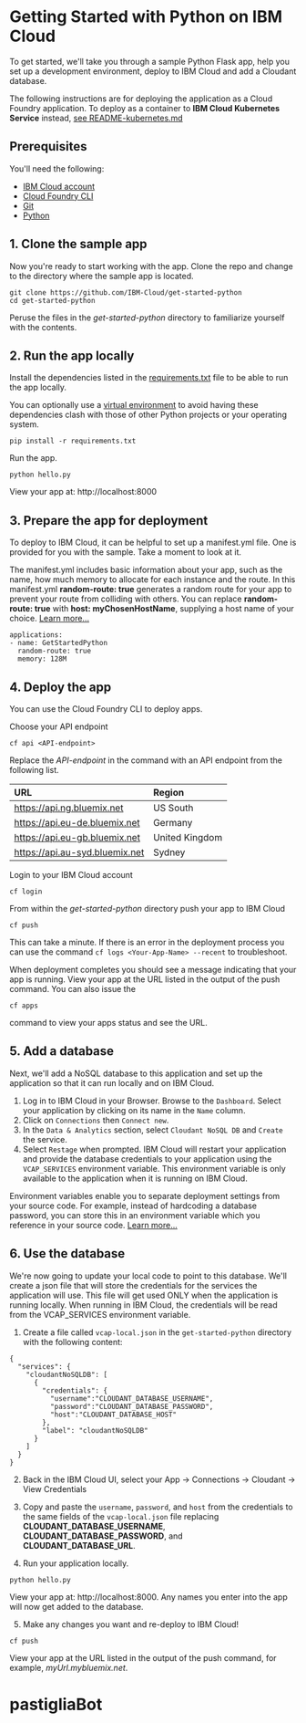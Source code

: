 # Getting Started with Python on IBM Cloud

To get started, we'll take you through a sample Python Flask app, help you set up a development environment, deploy to IBM Cloud and add a Cloudant database.

The following instructions are for deploying the application as a Cloud Foundry application. To deploy as a container to **IBM Cloud Kubernetes Service** instead, [see README-kubernetes.md](README-kubernetes.md)

## Prerequisites

You'll need the following:
* [IBM Cloud account](https://console.ng.bluemix.net/registration/)
* [Cloud Foundry CLI](https://github.com/cloudfoundry/cli#downloads)
* [Git](https://git-scm.com/downloads)
* [Python](https://www.python.org/downloads/)

## 1. Clone the sample app

Now you're ready to start working with the app. Clone the repo and change to the directory where the sample app is located.
  ```
git clone https://github.com/IBM-Cloud/get-started-python
cd get-started-python
  ```

  Peruse the files in the *get-started-python* directory to familiarize yourself with the contents.

## 2. Run the app locally

Install the dependencies listed in the [requirements.txt](https://pip.readthedocs.io/en/stable/user_guide/#requirements-files) file to be able to run the app locally.

You can optionally use a [virtual environment](https://packaging.python.org/installing/#creating-and-using-virtual-environments) to avoid having these dependencies clash with those of other Python projects or your operating system.
  ```
pip install -r requirements.txt
  ```

Run the app.
  ```
python hello.py
  ```

 View your app at: http://localhost:8000

## 3. Prepare the app for deployment

To deploy to IBM Cloud, it can be helpful to set up a manifest.yml file. One is provided for you with the sample. Take a moment to look at it.

The manifest.yml includes basic information about your app, such as the name, how much memory to allocate for each instance and the route. In this manifest.yml **random-route: true** generates a random route for your app to prevent your route from colliding with others.  You can replace **random-route: true** with **host: myChosenHostName**, supplying a host name of your choice. [Learn more...](https://console.bluemix.net/docs/manageapps/depapps.html#appmanifest)
 ```
 applications:
 - name: GetStartedPython
   random-route: true
   memory: 128M
 ```

## 4. Deploy the app

You can use the Cloud Foundry CLI to deploy apps.

Choose your API endpoint
   ```
cf api <API-endpoint>
   ```

Replace the *API-endpoint* in the command with an API endpoint from the following list.

|URL                             |Region          |
|:-------------------------------|:---------------|
| https://api.ng.bluemix.net     | US South       |
| https://api.eu-de.bluemix.net  | Germany        |
| https://api.eu-gb.bluemix.net  | United Kingdom |
| https://api.au-syd.bluemix.net | Sydney         |

Login to your IBM Cloud account

  ```
cf login
  ```

From within the *get-started-python* directory push your app to IBM Cloud
  ```
cf push
  ```

This can take a minute. If there is an error in the deployment process you can use the command `cf logs <Your-App-Name> --recent` to troubleshoot.

When deployment completes you should see a message indicating that your app is running.  View your app at the URL listed in the output of the push command.  You can also issue the
  ```
cf apps
  ```
  command to view your apps status and see the URL.

## 5. Add a database

Next, we'll add a NoSQL database to this application and set up the application so that it can run locally and on IBM Cloud.

1. Log in to IBM Cloud in your Browser. Browse to the `Dashboard`. Select your application by clicking on its name in the `Name` column.
2. Click on `Connections` then `Connect new`.
2. In the `Data & Analytics` section, select `Cloudant NoSQL DB` and `Create` the service.
3. Select `Restage` when prompted. IBM Cloud will restart your application and provide the database credentials to your application using the `VCAP_SERVICES` environment variable. This environment variable is only available to the application when it is running on IBM Cloud.

Environment variables enable you to separate deployment settings from your source code. For example, instead of hardcoding a database password, you can store this in an environment variable which you reference in your source code. [Learn more...](/docs/manageapps/depapps.html#app_env)

## 6. Use the database

We're now going to update your local code to point to this database. We'll create a json file that will store the credentials for the services the application will use. This file will get used ONLY when the application is running locally. When running in IBM Cloud, the credentials will be read from the VCAP_SERVICES environment variable.

1. Create a file called `vcap-local.json` in the `get-started-python` directory with the following content:
  ```
  {
    "services": {
      "cloudantNoSQLDB": [
        {
          "credentials": {
            "username":"CLOUDANT_DATABASE_USERNAME",
            "password":"CLOUDANT_DATABASE_PASSWORD",
            "host":"CLOUDANT_DATABASE_HOST"
          },
          "label": "cloudantNoSQLDB"
        }
      ]
    }
  }
  ```

2. Back in the IBM Cloud UI, select your App -> Connections -> Cloudant -> View Credentials

3. Copy and paste the `username`, `password`, and `host` from the credentials to the same fields of the `vcap-local.json` file replacing **CLOUDANT_DATABASE_USERNAME**, **CLOUDANT_DATABASE_PASSWORD**, and **CLOUDANT_DATABASE_URL**.

4. Run your application locally.
  ```
python hello.py
  ```

  View your app at: http://localhost:8000. Any names you enter into the app will now get added to the database.

5. Make any changes you want and re-deploy to IBM Cloud!
  ```
cf push
  ```

  View your app at the URL listed in the output of the push command, for example, *myUrl.mybluemix.net*.
# pastigliaBot
